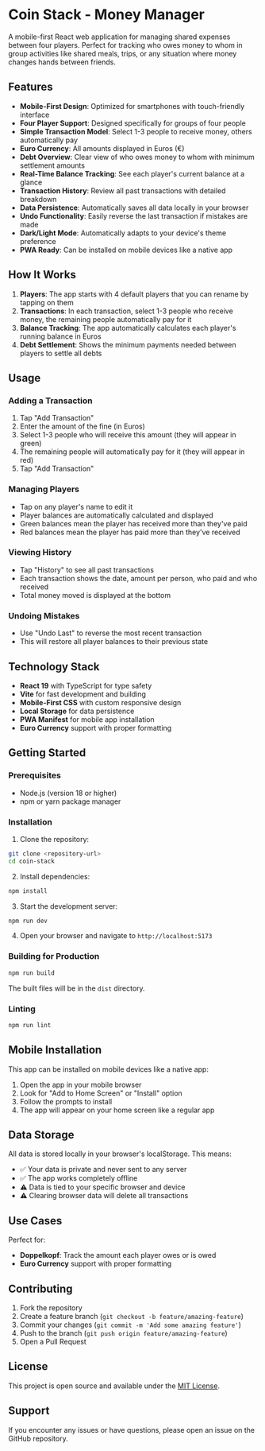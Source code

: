 # Coin Stack - Money Manager

A mobile-first React web application for managing shared expenses between four players. Perfect for tracking who owes money to whom in group activities like shared meals, trips, or any situation where money changes hands between friends.

## Features

- **Mobile-First Design**: Optimized for smartphones with touch-friendly interface
- **Four Player Support**: Designed specifically for groups of four people
- **Simple Transaction Model**: Select 1-3 people to receive money, others automatically pay
- **Euro Currency**: All amounts displayed in Euros (€)
- **Debt Overview**: Clear view of who owes money to whom with minimum settlement amounts
- **Real-Time Balance Tracking**: See each player's current balance at a glance
- **Transaction History**: Review all past transactions with detailed breakdown
- **Data Persistence**: Automatically saves all data locally in your browser
- **Undo Functionality**: Easily reverse the last transaction if mistakes are made
- **Dark/Light Mode**: Automatically adapts to your device's theme preference
- **PWA Ready**: Can be installed on mobile devices like a native app

## How It Works

1. **Players**: The app starts with 4 default players that you can rename by tapping on them
2. **Transactions**: In each transaction, select 1-3 people who receive money, the remaining people automatically pay for it
3. **Balance Tracking**: The app automatically calculates each player's running balance in Euros
4. **Debt Settlement**: Shows the minimum payments needed between players to settle all debts

## Usage

### Adding a Transaction

1. Tap "Add Transaction"
2. Enter the amount of the fine (in Euros)
3. Select 1-3 people who will receive this amount (they will appear in green)
4. The remaining people will automatically pay for it (they will appear in red)
5. Tap "Add Transaction"

### Managing Players

- Tap on any player's name to edit it
- Player balances are automatically calculated and displayed
- Green balances mean the player has received more than they've paid
- Red balances mean the player has paid more than they've received

### Viewing History

- Tap "History" to see all past transactions
- Each transaction shows the date, amount per person, who paid and who received
- Total money moved is displayed at the bottom

### Undoing Mistakes

- Use "Undo Last" to reverse the most recent transaction
- This will restore all player balances to their previous state

## Technology Stack

- **React 19** with TypeScript for type safety
- **Vite** for fast development and building
- **Mobile-First CSS** with custom responsive design
- **Local Storage** for data persistence
- **PWA Manifest** for mobile app installation
- **Euro Currency** support with proper formatting

## Getting Started

### Prerequisites

- Node.js (version 18 or higher)
- npm or yarn package manager

### Installation

1. Clone the repository:

```bash
git clone <repository-url>
cd coin-stack
```

2. Install dependencies:

```bash
npm install
```

3. Start the development server:

```bash
npm run dev
```

4. Open your browser and navigate to `http://localhost:5173`

### Building for Production

```bash
npm run build
```

The built files will be in the `dist` directory.

### Linting

```bash
npm run lint
```

## Mobile Installation

This app can be installed on mobile devices like a native app:

1. Open the app in your mobile browser
2. Look for "Add to Home Screen" or "Install" option
3. Follow the prompts to install
4. The app will appear on your home screen like a regular app

## Data Storage

All data is stored locally in your browser's localStorage. This means:

- ✅ Your data is private and never sent to any server
- ✅ The app works completely offline
- ⚠️ Data is tied to your specific browser and device
- ⚠️ Clearing browser data will delete all transactions

## Use Cases

Perfect for:

- **Doppelkopf**: Track the amount each player owes or is owed
- **Euro Currency** support with proper formatting

## Contributing

1. Fork the repository
2. Create a feature branch (`git checkout -b feature/amazing-feature`)
3. Commit your changes (`git commit -m 'Add some amazing feature'`)
4. Push to the branch (`git push origin feature/amazing-feature`)
5. Open a Pull Request

## License

This project is open source and available under the [MIT License](LICENSE).

## Support

If you encounter any issues or have questions, please open an issue on the GitHub repository.
